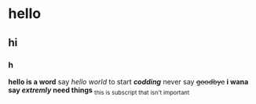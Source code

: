 # hello
## hi
### h
**hello is a word**
say *hello world* to start ***codding***
never say ~~goodbye~~
**i wana say _extremly_ need things** 
<sub> this is subscript that isn't important</sub>

